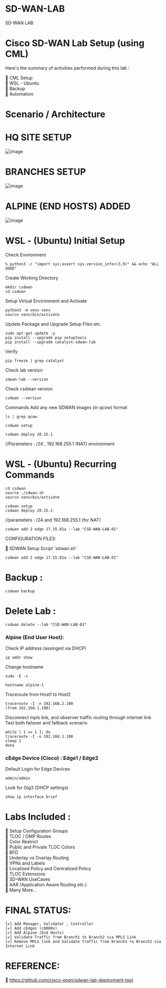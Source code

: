 # SD-WAN-LAB
SD-WAN LAB

# Cisco SD-WAN Lab Setup (using CML) 

Here's the summary of activities performed during this lab :

🔘 CML Setup   
🔘 WSL - Ubuntu   
🔘 Backup    
🔘 Automation   



# Scenario / Architecture


# HQ SITE SETUP 

![image](https://github.com/user-attachments/assets/1950c64f-003a-4856-bd7e-f12cffed9573)

# BRANCHES SETUP 

![image](https://github.com/user-attachments/assets/92a6abe0-928e-4177-8e77-ae251d1c7617)

# ALPINE (END HOSTS) ADDED 

![image](https://github.com/user-attachments/assets/24e87c96-a3a6-4896-adfb-f7868d422fe7)


# WSL - (Ubuntu) Initial Setup 

Check Environment
```
% python3 -c "import sys;assert sys.version_info>(3,9)" && echo "ALL GOOD"
```

Create Working Directory
```
mkdir csdwan
cd csdwan
```

Setup Virtual Environment and Activate 
```
python3 -m venv venv
source venv/bin/activate
```

Update Package and Upgrade Setup Files etc.
```
sudo apt-get update -y 
pip install --upgrade pip setuptools
pip install --upgrade catalyst-sdwan-lab
```

Verify
```
pip freeze | grep catalyst
```


Check lab version
```
sdwan-lab --version
```


Check csdwan version
```
csdwan --version
```

Commands
Add any new SDWAN images (in qcow) format 
```
ls | grep qcow
```



```
csdwan setup
```


```
csdwan deploy 20.15.1
```
//Parameters : /24 , 192.168.255.1 (NAT) environment


# WSL - (Ubuntu) Recurring Commands 


```
cd csdwan
source ./sdwan.sh
source venv/bin/activate
```


```
csdwan setup
csdwan deploy 20.15.1
```
//parameters : /24 and 192.168.255.1 (for NAT)


```
csdwan add 2 edge 17.15.01a --lab "CSD-WAN-LAB-01"
```

CONFIGURATION FILES:

🔗 SDWAN Setup Script 'sdwan.sh'



```
csdwan add 2 edge 17.15.01a --lab "CSD-WAN-LAB-01"
```


# Backup : 

```
csdwan backup
```

# Delete Lab : 
```
csdwan delete --lab "CSD-WAN-LAB-01"
```


### Alpine (End User Host):
Check IP address (assinged via DHCP)
```
ip addr show
```

Change hostname
```
sudo -E -s

hostname alpine-1
```

Traceroute from Host1 to Host2
```
traceroute -I -n 192.168.2.100
(from 192.168.1.100)
```


Disconnect mpls link, and observer traffic routing through internet link   
Test both failover and fallback scenario

```
while [ 1 == 1 ]; do
traceroute -I -n 192.168.1.100
sleep 1
done

```


### cEdge Device (Cisco) : Edge1 / Edge2

Default Login for Edge Devices
```
admin/admin
```

Look for Gig3 (DHCP settings)
```
show ip interface brief
```

# Labs Included :

🔘 Setup Configuration Groups    
🔘 TLOC / OMP Routes   
🔘 Color Restrict   
🔘 Public and Private TLOC Colors  
🔘 BFD  
🔘 Underlay vs Overlay Routing  
🔘 VPNs and Labels  
🔘 Localized Policy and Centralized Policy    
🔘 TLOC Extensions  
🔘 SD-WAN UseCases     
🔘 AAR (Application Aware Routing etc.)  
🔘 Many More...




# FINAL STATUS:

    [✔️] Add Manager, Validator , Controller
    [✔️] Add cEdges (c8000v)
    [✔️] Add Alpine (End Hosts)
    [✔️] Validate Traffic from Branch1 to Branch2 via MPLS Link
    [✔️] Remove MPLS link and Validate Traffic from Branch1 to Branch2 via Internet Link




# REFERENCE:

🔗 https://github.com/cisco-open/sdwan-lab-deployment-tool
